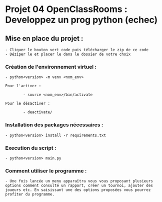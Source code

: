 # Projet 04 OpenClassRooms : Developpez un prog python (echec)

## Mise en place du projet :
    
    - Cliquer le bouton vert code puis télécharger le zip de ce code
    - Déziper le et placer le dans le dossier de votre choix

### Création de l'environnement virtuel :

    - python<version> -m venv <nom_env>

    Pour l'activer :

            - source <nom_env>/bin/activate
    
    Pour le désactiver :

            - deactivate/

### Installation des packages nécessaires :

    - python<version> install -r requirements.txt

### Execution du script :

    - python<version> main.py

### Comment utiliser le programme :

    - Une fois lancée un menu apparaîtra vous vous proposant plusieurs
    options comment consulté un rapport, créer un tournoi, ajouter des 
    joueurs etc. En saisissant une des options proposées vous pourrez
    profiter du programme.